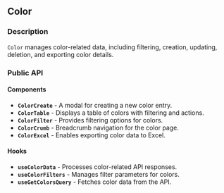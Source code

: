 ## Color

### Description

`Color` manages color-related data, including filtering, creation, updating, deletion, and exporting color details.

### Public API

#### Components

-   **`ColorCreate`** - A modal for creating a new color entry.
-   **`ColorTable`** - Displays a table of colors with filtering and actions.
-   **`ColorFilter`** - Provides filtering options for colors.
-   **`ColorCrumb`** - Breadcrumb navigation for the color page.
-   **`ColorExcel`** - Enables exporting color data to Excel.

#### Hooks

-   **`useColorData`** - Processes color-related API responses.
-   **`useColorFilters`** - Manages filter parameters for colors.
-   **`useGetColorsQuery`** - Fetches color data from the API.
